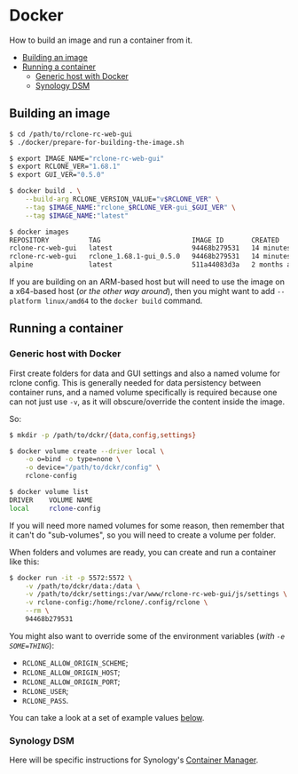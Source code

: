 # Docker

How to build an image and run a container from it.

<!-- MarkdownTOC -->

- [Building an image](#building-an-image)
- [Running a container](#running-a-container)
    - [Generic host with Docker](#generic-host-with-docker)
    - [Synology DSM](#synology-dsm)

<!-- /MarkdownTOC -->

## Building an image

``` sh
$ cd /path/to/rclone-rc-web-gui
$ ./docker/prepare-for-building-the-image.sh

$ export IMAGE_NAME="rclone-rc-web-gui"
$ export RCLONE_VER="1.68.1"
$ export GUI_VER="0.5.0"

$ docker build . \
    --build-arg RCLONE_VERSION_VALUE="v$RCLONE_VER" \
    --tag $IMAGE_NAME:"rclone_$RCLONE_VER-gui_$GUI_VER" \
    --tag $IMAGE_NAME:"latest"

$ docker images
REPOSITORY          TAG                       IMAGE ID       CREATED          SIZE
rclone-rc-web-gui   latest                    94468b279531   14 minutes ago   92.4MB
rclone-rc-web-gui   rclone_1.68.1-gui_0.5.0   94468b279531   14 minutes ago   92.4MB
alpine              latest                    511a44083d3a   2 months ago     8.83MB
```

If you are building on an ARM-based host but will need to use the image on a x64-based host (*or the other way around*), then you might want to add `--platform linux/amd64` to the `docker build` command.

## Running a container

### Generic host with Docker

First create folders for data and GUI settings and also a named volume for rclone config. This is generally needed for data persistency between container runs, and a named volume specifically is required because one can not just use `-v`, as it will obscure/override the content inside the image.

So:

``` sh
$ mkdir -p /path/to/dckr/{data,config,settings}

$ docker volume create --driver local \
    -o o=bind -o type=none \
    -o device="/path/to/dckr/config" \
    rclone-config

$ docker volume list
DRIVER    VOLUME NAME
local     rclone-config
```

If you will need more named volumes for some reason, then remember that it can't do "sub-volumes", so you will need to create a volume per folder.

When folders and volumes are ready, you can create and run a container like this:

``` sh
$ docker run -it -p 5572:5572 \
    -v /path/to/dckr/data:/data \
    -v /path/to/dckr/settings:/var/www/rclone-rc-web-gui/js/settings \
    -v rclone-config:/home/rclone/.config/rclone \
    --rm \
    94468b279531
```

You might also want to override some of the environment variables (*with `-e SOME=THING`*):

- `RCLONE_ALLOW_ORIGIN_SCHEME`;
- `RCLONE_ALLOW_ORIGIN_HOST`;
- `RCLONE_ALLOW_ORIGIN_PORT`;
- `RCLONE_USER`;
- `RCLONE_PASS`.

You can take a look at a set of example values [below](#synology-dsm).

### Synology DSM

Here will be specific instructions for Synology's [Container Manager](https://synology.com/en-global/dsm/feature/docker).
